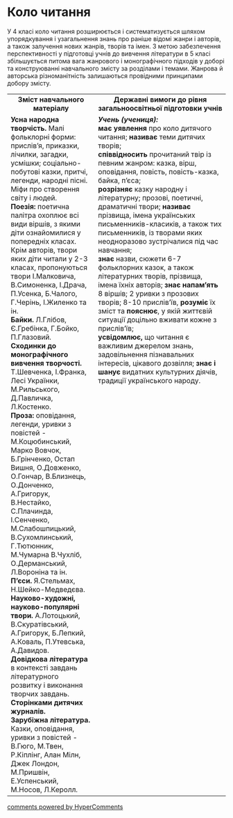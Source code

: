 <div id="hypercomments_widget" class="js-hypercomments-widget invisible"></div>

# Коло читання

У 4 класі коло читання розширюється і систематизується шляхом упорядкування і узагальнення знань про раніше відомі жанри і авторів, а також залучення нових жанрів, творів та імен. З метою забезпечення перспективності у підготовці учнів до вивчення літератури в 5 класі збільшується питома вага жанрового і монографічного підходів у доборі та конструюванні навчального змісту за розділами і темами. Жанрова й авторська різноманітність залишаються провідними принципами добору змісту.

<table>
  <tr>
    <td width="40%" align="center"><b>Зміст навчального матеріалу<b></td>
    <td width="60%" align="center"><b>Державні вимоги до рівня загальноосвітньої підготовки учнів</b></td>
  </tr>
  <tr>
    <td width="40%" style="vertical-align:top !important;">
<b>Усна народна творчість.</b> Малі фольклорні форми: прислів’я, приказки, лічилки, загадки, усмішки; соціально-побутові казки, притчі, легенди, народні пісні.<br>
Міфи про створення світу і людей.<br>
<b>Поезія:</b> поетична палітра охоплює всі види віршів, з якими діти ознайомилися у попередніх класах. Крім авторів, твори яких діти читали у 2-3 класах, пропонуються твори І.Малковича, В.Симоненка, І.Драча, П.Усенка, Б.Чалого, Г.Черінь, І.Жиленко та ін.<br>
<b>Байки.</b> Л.Глібов, Є.Гребінка, Г.Бойко, П.Глазовий.<br>
<b>Сходинки до монографічного вивчення творчості.</b> Т.Шевченка, І.Франка, Лесі Українки, М.Рильського, Д.Павличка, Л.Костенко.<br>
<b>Проза:</b> оповідання, легенди, уривки з повістей - М.Коцюбинський, Марко Вовчок, Б.Грінченко, Остап Вишня, О.Довженко, О.Гончар, В.Близнець, О.Донченко, А.Григорук, В.Нестайко, С.Плачинда, І.Сенченко, М.Слабошпицький, В.Сухомлинський, Г.Тютюнник, М.Чумарна В.Чухліб, О.Дерманський, Л.Вороніна та ін.<br>
<b>П’єси.</b> Я.Стельмах, Н.Шейко-Медведєва.<br>
<b>Науково-художні, науково-популярні твори.</b> А.Лотоцький, В.Скуратівський, А.Григорук, Б.Лепкий, А.Коваль, П.Утевська, А.Давидов.<br>
<b>Довідкова література</b> в контексті завдань літературного розвитку і виконання творчих завдань.
<b>Сторінками дитячих журналів.</b><br>
<b>Зарубіжна література.</b> Казки, оповідання, уривки з повістей - В.Гюго, М.Твен, Р.Кіплінг, Алан Мілн, Джек Лондон, М.Пришвін, Е.Успенський,  М.Носов, Л.Керолл.<br></td>
    <td width="60%" style="vertical-align:top !important;">
<i><b>Учень (учениця):</b></i><br>
<b>має уявлення</b> про коло дитячого читання; <b>називає</b> теми дитячих творів;<br>
<b>співвідносить</b> прочитаний твір із певним жанром: казка, вірш, оповідання, повість, повість-казка, байка, п’єса; <br>
<b>розрізняє</b> казку народну і літературну; прозові, поетичні, драматичні твори; <b>називає</b> прізвища, імена українських письменників-класиків, а також тих письменників, із творами яких неодноразово зустрічалися під час навчання;<br>
<b>знає</b> назви, сюжети 6-7 фольклорних казок, а також літературних творів, прізвища, імена їхніх авторів; <b>знає напам’ять</b> 8 віршів; 2 уривки з прозових творів; 8-10 прислів’їв, <b>розуміє</b> їх зміст та <b>пояснює</b>, у якій життєвій ситуації доцільно вживати кожне з прислів’їв; <br>
<b>усвідомлює,</b> що читання є важливим джерелом знань, задовільнення пізнавальних інтересів, цікавого дозвілля; <b>знає і шанує</b> видатних культурних діячів, традиції українського народу.<br></td>
  </tr>
</table>

<div class="js-hypercomments-container">
<a href="http://hypercomments.com" class="hc-link" title="comments widget">comments powered by HyperComments</a>
</div>